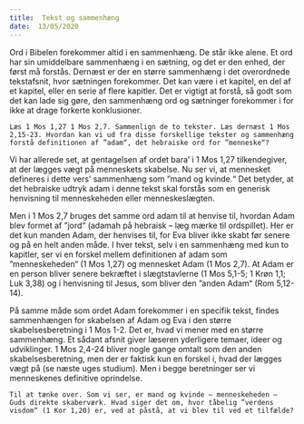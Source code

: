 ```yaml
---
title:  Tekst og sammenhæng
date:  13/05/2020
---
```


Ord i Bibelen forekommer altid i en sammenhæng. De står ikke alene. Et ord har sin umiddelbare sammenhæng i en sætning, og det er den enhed, der først må forstås. Dernæst er der en større sammenhæng i det overordnede tekstafsnit, hvor sætningen forekommer. Det kan være i et kapitel, en del af et kapitel, eller en serie af flere kapitler. Det er vigtigt at forstå, så godt som det kan lade sig gøre, den sammenhæng ord og sætninger forekommer i for ikke at drage forkerte konklusioner.

`Læs 1 Mos 1,27 1 Mos 2,7. Sammenlign de to tekster. Læs dernæst 1 Mos 2,15-23. Hvordan kan vi ud fra disse forskellige tekster og sammenhæng forstå definitionen af ”adam“, det hebraiske ord for ”menneske“?`

Vi har allerede set, at gentagelsen af ordet bara’ i 1 Mos 1,27 tilkendegiver, at der lægges vægt på menneskets skabelse. Nu ser vi, at mennesket defineres i dette vers’ sammenhæng som ”mand og kvinde.“ Det betyder, at det hebraiske udtryk adam i denne tekst skal forstås som en generisk henvisning til menneskeheden eller menneskeslægten.

Men i 1 Mos 2,7 bruges det samme ord adam til at henvise til, hvordan Adam blev formet af ”jord“ (adamah på hebraisk – læg mærke til ordspillet). Her er det kun manden Adam, der henvises til, for Eva bliver ikke skabt før senere og på en helt anden måde. I hver tekst, selv i en sammenhæng med kun to kapitler, ser vi en forskel mellem definitionen af adam som ”menneskeheden“ (1 Mos 1,27) og mennesket Adam (1 Mos 2,7). At Adam er en person bliver senere bekræftet i slægtstavlerne (1 Mos 5,1-5; 1 Krøn 1,1; Luk 3,38) og i henvisning til Jesus, som bliver den ”anden Adam“ (Rom 5,12-14).

På samme måde som ordet Adam forekommer i en specifik tekst, findes sammenhængen for skabelsen af Adam og Eva i den større skabelsesberetning i 1 Mos 1-2. Det er, hvad vi mener med en større sammenhæng. Et sådant afsnit giver læseren yderligere temaer, ideer og udviklinger. 1 Mos 2,4-24 bliver nogle gange omtalt som den anden skabelsesberetning, men der er faktisk kun en forskel i, hvad der lægges vægt på (se næste uges studium). Men i begge beretninger ser vi menneskenes definitive oprindelse.

`Til at tænke over. Som vi ser, er mand og kvinde – menneskeheden – Guds direkte skaberværk. Hvad siger det om, hvor tåbelig ”verdens visdom“ (1 Kor 1,20) er, ved at påstå, at vi blev til ved et tilfælde?`